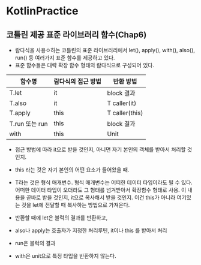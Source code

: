 # KotlinPractice

## 코틀린 제공 표준 라이브러리 함수(Chap6)
- 람다식을 사용ㅇ하는 코틀린의 표준 라이브러리에서 let(), apply(), with(), also(), run() 등 여러가지 표준 함수를 제공하고 있다.
- 표준 함수들은 대략 확장 함수 형태의 람다식으로 구성되어 있다.

|함수명|람다식의 접근 방법|반환 방법|
|------|---|---|
|T.let|it|block 결과|
|T.also|it|T caller(it)|
|T.apply|this|T caller(this)|
|T.run 또는 run|this|block 결과|
|with|this|Unit|

- 접근 방법에 따라 it으로 받을 것인지, 아니면 자기 본인의 객체를 받아서 처리할 것인지.
- this 라는 것은 자기 본인의 어떤 요소가 들어왔을 때.
- T라는 것은 형식 매개변수. 형식 매개변수는 어떠한 데이터 타입이라도 될 수 있다. 어떠한 데이터 타입이 오더라도 그 형태를 넘겨받아서 확장함수 형태로 사용. 이 내용을 곧바로 받을 것인지, it으로 복사해서 받을 것인지. 이건 this가 아니라 여기있는 것을 let에 전달할 때 복사하는 방법으로 가져온다.   

- 반환할 때에 let은 블럭의 결과를 반환하고,
- also나 apply는 호출자가 지정한 처리루틴, it이나 this 를 받아서 처리
- run은 블럭의 결과
- with은 unit으로 특정 타입을 반환하지 않는다.
